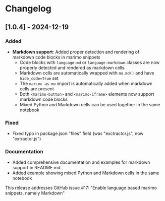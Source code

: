 # Changelog

## [1.0.4] - 2024-12-19

### Added
- **Markdown support**: Added proper detection and rendering of markdown code blocks in marimo snippets
  - Code blocks with `language-md` or `language-markdown` classes are now properly detected and rendered as markdown cells
  - Markdown cells are automatically wrapped with `mo.md()` and have `hide_code=True` set
  - The `marimo as mo` import is automatically added when markdown cells are present
  - Both `<marimo-button>` and `<marimo-iframe>` elements now support markdown code blocks
  - Mixed Python and Markdown cells can be used together in the same notebook

### Fixed
- Fixed typo in package.json "files" field (was "exctractor.js", now "extractor.js")

### Documentation
- Added comprehensive documentation and examples for markdown support in README.md
- Added example showing mixed Python and Markdown cells in the same notebook

This release addresses GitHub issue #17: "Enable language based marimo snippets, namely Markdown" 